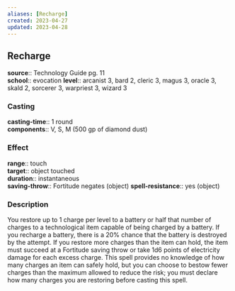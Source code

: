 ```yaml
---
aliases: [Recharge]
created: 2023-04-27
updated: 2023-04-28
---
```


## Recharge

**source**:: Technology Guide pg. 11  
**school**:: evocation
**level**:: arcanist 3, bard 2, cleric 3, magus 3, oracle 3, skald 2, sorcerer 3, warpriest 3, wizard 3

### Casting

**casting-time**:: 1 round  
**components**:: V, S, M (500 gp of diamond dust)

### Effect

**range**:: touch  
**target**:: object touched  
**duration**:: instantaneous  
**saving-throw**:: Fortitude negates (object)
**spell-resistance**:: yes (object)

### Description

You restore up to 1 charge per level to a battery or half that number of charges to a technological item capable of being charged by a battery. If you recharge a battery, there is a 20% chance that the battery is destroyed by the attempt. If you restore more charges than the item can hold, the item must succeed at a Fortitude saving throw or take 1d6 points of electricity damage for each excess charge. This spell provides no knowledge of how many charges an item can safely hold, but you can choose to bestow fewer charges than the maximum allowed to reduce the risk; you must declare how many charges you are restoring before casting this spell.
